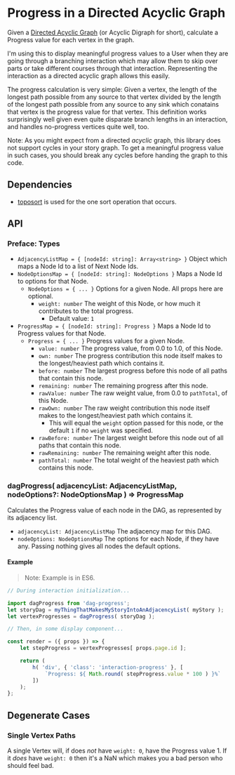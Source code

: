 Progress in a Directed Acyclic Graph
=====================================

Given a [Directed Acyclic Graph](https://en.wikipedia.org/wiki/Directed_acyclic_graph) (or Acyclic Digraph for short), calculate a Progress value for each vertex in the graph.

I'm using this to display meaningful progress values to a User when they are going through a branching interaction which may allow them to skip over parts or take different courses through that interaction.  Representing the interaction as a directed acyclic graph allows this easily.

The progress calculation is very simple: Given a vertex, the length of the longest path possible from any source to that vertex divided by the length of the longest path possible from any source to any sink which conatains that vertex is the progress value for that vertex.  This definition works surprisingly well given even quite disparate branch lengths in an interaction, and handles no-progress vertices quite well, too.

Note: As you might expect from a directed _acyclic_ graph, this library does not support cycles in your story graph.  To get a meaningful progress value in such cases, you should break any cycles before handing the graph to this code.



Dependencies
------------

- [toposort](https://github.com/marcelklehr/toposort) is used for the one sort operation that occurs.



API
----

### Preface: Types

- `AdjacencyListMap = { [nodeId: string]: Array<string> }` Object which maps a Node Id to a list of Next Node Ids.
- `NodeOptionsMap = { [nodeId: string]: NodeOptions }` Maps a Node Id to options for that Node.
	- `NodeOptions = { ... }` Options for a given Node.  All props here are optional.
		- `weight: number` The weight of this Node, or how much it contributes to the total progress.
			- Default value: `1`
- `ProgressMap = { [nodeId: string]: Progress }` Maps a Node Id to Progress values for that Node.
	- `Progress = { ... }` Progress values for a given Node.
		- `value: number` The progress value, from 0.0 to 1.0, of this Node.
		- `own: number` The progress contribution this node itself makes to the longest/heaviest path which contains it.
		- `before: number` The largest progress before this node of all paths that contain this node.
		- `remaining: number` The remaining progress after this node.
		- `rawValue: number` The raw weight value, from 0.0 to `pathTotal`, of this Node.
		- `rawOwn: number` The raw weight contribution this node itself makes to the longest/heaviest path which contains it.
			- This will equal the `weight` option passed for this node, or the default `1` if no `weight` was specified.
		- `rawBefore: number` The largest weight before this node out of all paths that contain this node.
		- `rawRemaining: number` The remaining weight after this node.
		- `pathTotal: number` The total weight of the heaviest path which contains this node.

### dagProgress( adjacencyList: AdjacencyListMap, nodeOptions?: NodeOptionsMap ) => ProgressMap

Calculates the Progress value of each node in the DAG, as represented by its adjacency list.

- `adjacencyList: AdjacencyListMap` The adjacency map for this DAG.
- `nodeOptions: NodeOptionsMap` The options for each Node, if they have any.  Passing nothing gives all nodes the default options.

#### Example

> Note: Example is in ES6.

```js
// During interaction initialization...

import dagProgress from 'dag-progress';
let storyDag = myThingThatMakesMyStoryIntoAnAdjacencyList( myStory );
let vertexProgresses = dagProgress( storyDag );

// Then, in some display component...

const render = ({ props }) => {
	let stepProgress = vertexProgresses[ props.page.id ];

	return (
		h( 'div', { 'class': 'interaction-progress' }, [
			`Progress: ${ Math.round( stepProgress.value * 100 ) }%`
		])
	);
};
```



Degenerate Cases
----------------

### Single Vertex Paths

A single Vertex will, if does _not_ have `weight: 0`, have the Progress value 1.  If it _does_ have `weight: 0` then it's a NaN which makes you a bad person who should feel bad.
